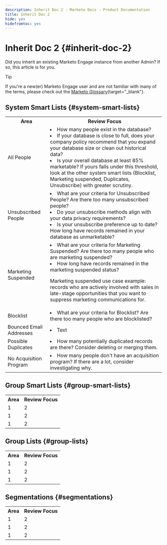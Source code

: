 ```yaml
---
description: Inherit Doc 2 - Marketo Docs - Product Documentation
title: Inherit Doc 2
hide: yes
hidefromtoc: yes
---
```

# Inherit Doc 2 {#inherit-doc-2}

Did you inherit an existing Marketo Engage instance from another Admin? If so, this article is for you.

>[!TIP]
>
>If you're a new(er) Marketo Engage user and are not familiar with many of the terms, please check out the [Marketo Glossary](/help/marketo/getting-started/marketo-glossary.md){target="_blank"}.

## System Smart Lists {#system-smart-lists}

<table style="table-layout:auto"> 
 <tbody> 
  <tr> 
   <th>Area</th> 
   <th>Review Focus</th>
  </tr> 
  <tr> 
   <td>All People</td> 
   <td><li>How many people exist in the database?</li>
<li>If your database is close to full, does your company policy recommend that you expand your database size or clean out historical data?</li>
<li>Is your overall database at least 85% marketable? If yours falls under this threshold, look at the other system smart lists (Blocklist, Marketing suspended, Duplicates, Unsubscribe) with greater scrutiny.</li></td>
  </tr>
  <tr> 
   <td>Unsubscribed People</td> 
   <td><li>What are your criteria for Unsubscribed People? Are there too many unsubscribed people?</li>
<li>Do your unsubscribe methods align with your data privacy requirements?</li>
<li>Is your unsubscribe preference up to date? How long have records remained in your database as unmarketable?</li></td>
  </tr>
  <tr> 
   <td>Marketing Suspended</td> 
   <td><li>What are your criteria for Marketing Suspended? Are there too many people who are marketing suspended?</li>
<li>How long have records remained in the marketing suspended status?</li>
<p>Marketing suspended use case example: records who are actively involved with sales in late-stage opportunities that you want to suppress marketing communications for.</td>
  </tr>
   <tr> 
   <td>Blocklist</td> 
   <td><li>What are your criteria for Blocklist? Are there too many people who are blocklisted?</li></td>
  </tr>
  <tr> 
   <td>Bounced Email Addresses</td> 
   <td><li>Text</li></td>
  </tr>
  <tr> 
   <td>Possible Duplicates</td> 
   <td><li>How many potentially duplicated records are there? Consider deleting or merging them.</li></td>
  </tr>
   <tr> 
   <td>No Acquisition Program</td> 
   <td><li>How many people don't have an acquisition program? If there are a lot, consider investigating why.</li></td>
  </tr>
 </tbody> 
</table>

## Group Smart Lists {#group-smart-lists}

<table style="table-layout:auto"> 
 <tbody> 
  <tr> 
   <th>Area</th> 
   <th>Review Focus</th>
  </tr> 
  <tr> 
   <td>1</td> 
   <td>2</td>
  </tr>
  <tr> 
   <td>1</td> 
   <td>2</td>
  </tr>
  <tr> 
   <td>1</td> 
   <td>2</td>
  </tr>
 </tbody> 
</table>

## Group Lists {#group-lists}

<table style="table-layout:auto"> 
 <tbody> 
  <tr> 
   <th>Area</th> 
   <th>Review Focus</th>
  </tr> 
  <tr> 
   <td>1</td> 
   <td>2</td>
  </tr>
  <tr> 
   <td>1</td> 
   <td>2</td>
  </tr>
  <tr> 
   <td>1</td> 
   <td>2</td>
  </tr>
 </tbody> 
</table>

## Segmentations {#segmentations}

<table style="table-layout:auto"> 
 <tbody> 
  <tr> 
   <th>Area</th> 
   <th>Review Focus</th>
  </tr> 
  <tr> 
   <td>1</td> 
   <td>2</td>
  </tr>
  <tr> 
   <td>1</td> 
   <td>2</td>
  </tr>
  <tr> 
   <td>1</td> 
   <td>2</td>
  </tr>
 </tbody> 
</table>
